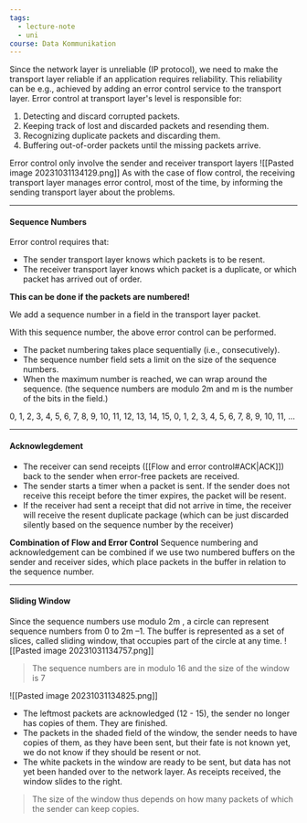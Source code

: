 ```yaml
---
tags:
  - lecture-note
  - uni
course: Data Kommunikation
---
```

Since the network layer is unreliable (IP protocol), we need to make the transport layer reliable if an application requires reliability.
This reliability can be e.g., achieved by adding an error control service to the transport layer.
Error control at transport layer's level is responsible for:
1. Detecting and discard corrupted packets.
2. Keeping track of lost and discarded packets and resending them.
3. Recognizing duplicate packets and discarding them.
4. Buffering out-of-order packets until the missing packets arrive.

Error control only involve the sender and receiver transport layers
![[Pasted image 20231031134129.png]]
As with the case of flow control, the receiving transport layer manages error control, most of the time, by informing the sending transport layer about the problems.

***
#### Sequence Numbers
Error control requires that:
* The sender transport layer knows which packets is to be resent.
* The receiver transport layer knows which packet is a duplicate, or which packet has arrived out of order.

**This can be done if the packets are numbered!**

We add a sequence number in a field in the transport layer packet.

With this sequence number, the above error control can be performed.

* The packet numbering takes place sequentially (i.e., consecutively).
* The sequence number field sets a limit on the size of the sequence numbers.
* When the maximum number is reached, we can wrap around the sequence. (the sequence numbers are modulo 2m and m is the number of the bits in the field.)

0, 1, 2, 3, 4, 5, 6, 7, 8, 9, 10, 11, 12, 13, 14, 15, 0, 1, 2, 3, 4, 5, 6, 7, 8, 9, 10, 11, ...

***
#### Acknowlegdement
* The receiver can send receipts ([[Flow and error control#ACK|ACK]]) back to the sender when error-free packets are received.
* The sender starts a timer when a packet is sent. If the sender does not receive this receipt before the timer expires, the packet will be resent.
* If the receiver had sent a receipt that did not arrive in time, the receiver will receive the resent duplicate package (which can be just discarded silently based on the sequence number by the receiver)

**Combination of Flow and Error Control**
Sequence numbering and acknowledgement can be combined if we use two numbered buffers on the sender and receiver sides, which place packets in the buffer in relation to the sequence number.

***
#### Sliding Window
Since the sequence numbers use modulo 2m , a circle can represent sequence numbers from 0 to 2m –1. The buffer is represented as a set of slices, called sliding window, that occupies part of the circle at any time.
![[Pasted image 20231031134757.png]]
>The sequence numbers are in modulo 16 and the size of the window is 7

![[Pasted image 20231031134825.png]]
* The leftmost packets are acknowledged (12 - 15), the sender no longer has copies of them. They are finished.
* The packets in the shaded field of the window, the sender needs to have copies of them, as they have been sent, but their fate is not known yet, we do not know if they should be resent or not.
* The white packets in the window are ready to be sent, but data has not yet been handed over to the network layer. As receipts received, the window slides to the right.
>The size of the window thus depends on how many packets of which the sender can keep copies.

